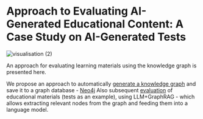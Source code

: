 # Approach to Evaluating AI-Generated Educational Content: A Case Study on AI-Generated Tests 
![visualisation (2)](https://github.com/user-attachments/assets/af67eb44-48b9-44fb-a681-6b6dab20db8d)

An approach for evaluating learning materials using the knowledge graph is presented here.

We propose an approach to automatically [generate a knowledge graph](https://github.com/Marakya/graph_eval/blob/main/scripts/build_graph.py) and save it to a graph database - [Neo4j](https://neo4j.com/)
Also subsequent [evaluation](https://github.com/Marakya/graph_eval/blob/main/scripts/check_evaluation.py) of educational materials (tests as an example), using LLM+GraphRAG - which allows extracting relevant nodes from the graph and feeding them into a language model.
